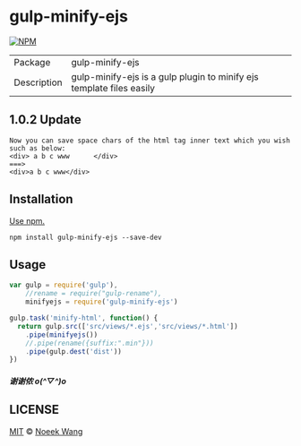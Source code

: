 # gulp-minify-ejs

[![NPM](https://nodei.co/npm/gulp-minify-ejs.png?downloads=true&downloadRank=true&stars=true)](https://nodei.co/npm/gulp-minify-ejs/)

<table>
<tr>
<td>Package</td><td>gulp-minify-ejs</td>
</tr>
<tr>
<td>Description</td>
<td>gulp-minify-ejs is a gulp plugin to minify ejs template files easily</td>
</tr>
</table>

## 1.0.2 Update
```
Now you can save space chars of the html tag inner text which you wish
such as below:
<div> a b c www      </div>  
===>
<div>a b c www</div>
```
## Installation

[Use npm.](https://docs.npmjs.com/cli/install)

```
npm install gulp-minify-ejs --save-dev 
```

## Usage

```javascript
var gulp = require('gulp'),
    //rename = require("gulp-rename"),
    minifyejs = require('gulp-minify-ejs')

gulp.task('minify-html', function() {
  return gulp.src(['src/views/*.ejs','src/views/*.html'])
    .pipe(minifyejs())
    //.pipe(rename({suffix:".min"}))
    .pipe(gulp.dest('dist'))
})
```
##### 谢谢侬 o(^▽^)o 
## LICENSE

[MIT](./LICENSE) © [Noeek Wang](https://github.com/noeek)

 
